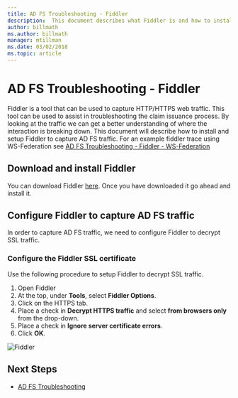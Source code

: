 ```yaml
---
title: AD FS Troubleshooting - Fiddler
description:  This document describes what Fiddler is and how to install and configure Fiddler to troubleshoot AD FS claims issues
author: billmath
ms.author: billmath
manager: mtillman
ms.date: 03/02/2018
ms.topic: article
---
```


# AD FS Troubleshooting - Fiddler
Fiddler is a tool that can be used to capture HTTP/HTTPS web traffic.  This tool can be used to assist in troubleshooting the claim issuance process.  By looking at the traffic we can get a better understanding of where the interaction is breaking down.  This document will describe how to install and setup Fiddler to capture AD FS traffic.  For an example fiddler trace using WS-Federation see [AD FS Troubleshooting - Fiddler - WS-Federation](ad-fs-tshoot-fiddler-ws-fed.md)

## Download and install Fiddler
You can download Fiddler [here](https://www.telerik.com/download/fiddler).  Once you have downloaded it go ahead and install it.

## Configure Fiddler to capture AD FS traffic
In order to capture AD FS traffic, we need to configure Fiddler to decrypt SSL traffic.

### Configure the Fiddler SSL certificate
 Use the following procedure to setup Fiddler to decrypt SSL traffic.

1.  Open Fiddler
2.  At the top, under **Tools**, select **Fiddler Options**.
3.  Click on the HTTPS tab.
4.  Place a check in **Decrypt HTTPS traffic** and select **from browsers only** from the drop-down.
5.  Place a check in **Ignore server certificate errors**.
6.  Click **OK**.

![Fiddler](media/ad-fs-tshoot-fiddler/fiddler1.png)

## Next Steps

- [AD FS Troubleshooting](ad-fs-tshoot-overview.md)